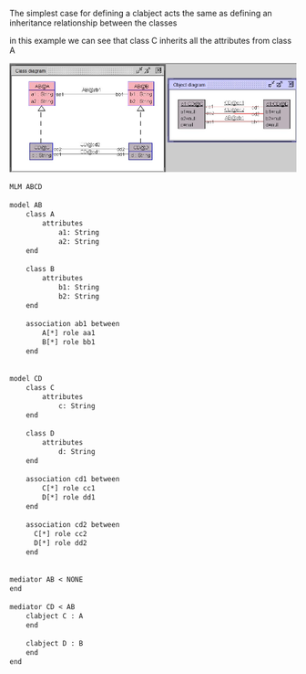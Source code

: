The simplest case for defining a clabject acts the same as defining an inheritance relationship between the classes

in this example we can see that class C inherits all the attributes from class A

<img src="mlm2.jpg" alt="">


    MLM ABCD

    model AB
        class A
            attributes
                a1: String
                a2: String
        end
        
        class B
            attributes
                b1: String
                b2: String
        end
    
        association ab1 between
            A[*] role aa1
            B[*] role bb1
        end
    
    
    model CD
        class C
            attributes
                c: String
        end
    
        class D
            attributes
                d: String
        end
    
        association cd1 between
            C[*] role cc1
            D[*] role dd1
        end
    
        association cd2 between
          C[*] role cc2
          D[*] role dd2
        end
    
    
    mediator AB < NONE
    end
    
    mediator CD < AB
        clabject C : A
        end
        
        clabject D : B
        end
    end

